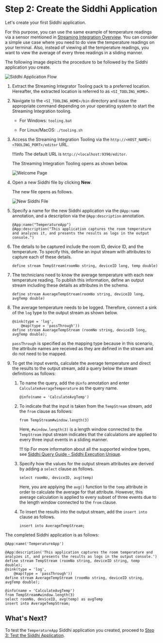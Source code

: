 # Step 2: Create the Siddhi Application

Let's create your first Siddhi application.

For this purpose, you can use the same example of temperature readings via a sensor mentioned in [Streaming Integration Overview](getting-started-guide-overview.md). You can consider a simple use case where you need to do view the temperature readings on your terminal. Also, instead of viewing all the temperature readings, you want to view the average of every three readings in a sliding manner.

The following image depicts the procedure to be followed by the Siddhi application you create.

![Siddhi Application Flow](../../images/quick-start-guide-101/siddhi-application-flow.png)

1. Extract the Streaming Integrator Tooling pack to a preferred location. Hereafter, the extracted location is referred to as `<SI_TOOLING_HOME>`.

2. Navigate to the `<SI_TOOLING_HOME>/bin` directory and issue the appropriate command depending on your operating system to start the Streaming Integration tooling.

    -   For Windows: `tooling.bat`

    -   For Linux/MacOS: `./tooling.sh`
    
3. Access the Streaming Integration Tooling via the `http://<HOST_NAME>:<TOOLING_PORT>/editor` URL.

    !!!info
        The default URL is `http://<localhost:9390/editor`.
        
    The Streaming Integration Tooling opens as shown below.

    ![Welcome Page](../../images/Creating-Siddhi-Applications/Welcome-Page.png)
        
4. Open a new Siddhi file by clicking **New**.

    The new file opens as follows.
    
    ![New Siddhi File](../../images/Creating-Siddhi-Applications/New_Siddhi_File.png)
    
5. Specify a name for the new Siddhi application via the `@App:name` annotation, and a description via the `@App:description` annotation.

    ```
    @App:name("TemperatureApp")
    @App:description("This application captures the room temperature and analyzes it, and presents the results as logs in the output console.")
    ```
    
6. The details to be captured include the room ID, device ID, and the temperature. To specify this, define an input stream with attributes to capture each of these details.

    `define stream TempStream(roomNo string, deviceID long, temp double)`
    
7. The technicians need to know the average temperature with each new temperature reading. To publish this information, define an output stream including these details as attributes in the schema.

    `define stream AverageTempStream(roomNo string, deviceID long, avgTemp double)`
    
8. The average temperature needs to be logged. Therefore, connect a sink of the `log` type to the output stream as shown below.

    ```
    @sink(type = 'log', 
        @map(type = 'passThrough'))
    define stream AverageTempStream (roomNo string, deviceID long, avgTemp double);
    ```

    `passThrough` is specified as the mapping type because in this scenario, the attribute names are received as they are defined in the stream and do not need to be mapped.

9. To get the input events, calculate the average temperature and direct the results to the output stream, add a query below the stream definitions as follows:

    1. To name the query, add the `@info` annotation and enter `CalculateAverageTemperature` as the query name.

        `@info(name = 'CalculateAvgTemp')`

    2. To indicate that the input is taken from the `TempStream` stream, add the `from` clause as follows:

        `from TempStream#window.length(3)`
        
        Here, `#window.length(3)` is a length window connected to the `TempStream` input stream indicates that the calculations are applied to every three input events in a sliding manner.
        
        !!! tip
            For more information about all the supported window types, see [Siddhi Query Guide - Siddhi Execution Unique](https://siddhi-io.github.io/siddhi-execution-unique).

    3. Specify how the values for the output stream attributes are derived by adding a `select` clause as follows.

        `select roomNo, deviceID, avg(temp)`
        
        Here, you are applying the `avg()` function to the `temp` attribute in order to calculate the average for that attribute. However, this average calculation is applied to every subset of three events due to the length window connected to the `from` clause.

    4. To insert the results into the output stream, add the `insert into` clause as follows.

        `insert into AverageTempStream;`
        
The completed Siddhi application is as follows:
        
```
@App:name('TemperatureApp')

@App:description('This application captures the room temperature and analyzes it, and presents the results as logs in the output console.')
define stream TempStream (roomNo string, deviceID string, temp double);
@sink(type = 'log', 
	@map(type = 'passThrough'))
define stream AverageTempStream (roomNo string, deviceID string, avgTemp double);

@info(name = 'CalculateAvgTemp')
from TempStream#window.length(3)
select roomNo, deviceID, avg(temp) as avgTemp
insert into AverageTempStream;
```

## What's Next?

To test the `TemperatureApp` Siddhi application you created, proceed to [Step 3: Test the Siddhi Application](test-siddhi-application.md).